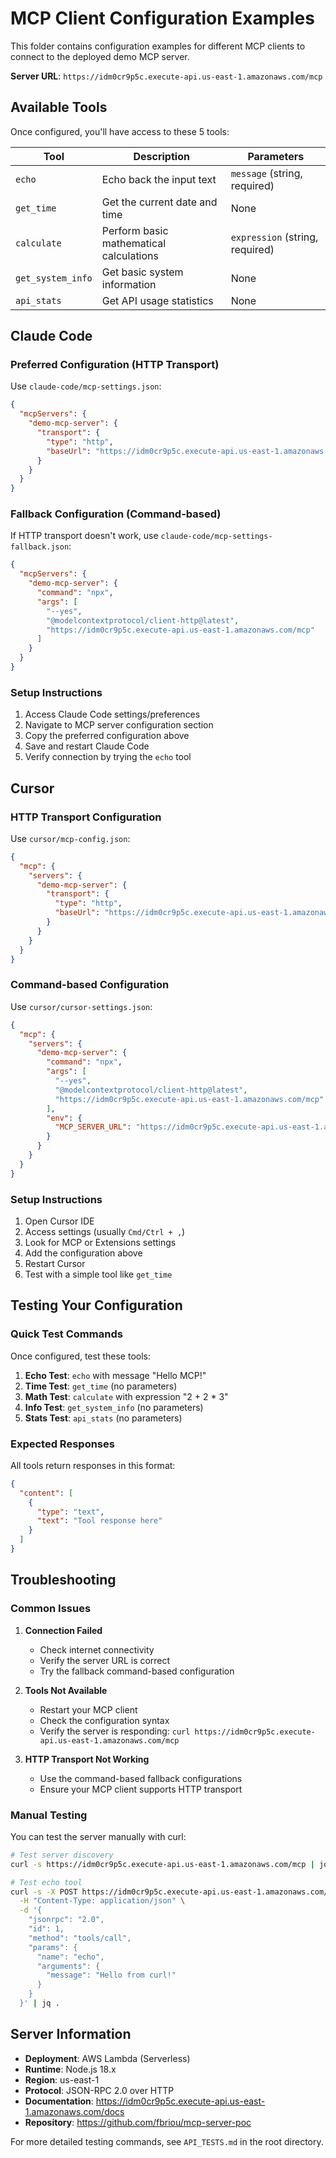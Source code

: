 # MCP Client Configuration Examples

This folder contains configuration examples for different MCP clients to connect to the deployed demo MCP server.

**Server URL**: `https://idm0cr9p5c.execute-api.us-east-1.amazonaws.com/mcp`

## Available Tools

Once configured, you'll have access to these 5 tools:

| Tool | Description | Parameters |
|------|-------------|------------|
| `echo` | Echo back the input text | `message` (string, required) |
| `get_time` | Get the current date and time | None |
| `calculate` | Perform basic mathematical calculations | `expression` (string, required) |
| `get_system_info` | Get basic system information | None |
| `api_stats` | Get API usage statistics | None |

## Claude Code

### Preferred Configuration (HTTP Transport)

Use `claude-code/mcp-settings.json`:

```json
{
  "mcpServers": {
    "demo-mcp-server": {
      "transport": {
        "type": "http",
        "baseUrl": "https://idm0cr9p5c.execute-api.us-east-1.amazonaws.com/mcp"
      }
    }
  }
}
```

### Fallback Configuration (Command-based)

If HTTP transport doesn't work, use `claude-code/mcp-settings-fallback.json`:

```json
{
  "mcpServers": {
    "demo-mcp-server": {
      "command": "npx",
      "args": [
        "--yes",
        "@modelcontextprotocol/client-http@latest",
        "https://idm0cr9p5c.execute-api.us-east-1.amazonaws.com/mcp"
      ]
    }
  }
}
```

### Setup Instructions

1. Access Claude Code settings/preferences
2. Navigate to MCP server configuration section
3. Copy the preferred configuration above
4. Save and restart Claude Code
5. Verify connection by trying the `echo` tool

## Cursor

### HTTP Transport Configuration

Use `cursor/mcp-config.json`:

```json
{
  "mcp": {
    "servers": {
      "demo-mcp-server": {
        "transport": {
          "type": "http",
          "baseUrl": "https://idm0cr9p5c.execute-api.us-east-1.amazonaws.com/mcp"
        }
      }
    }
  }
}
```

### Command-based Configuration

Use `cursor/cursor-settings.json`:

```json
{
  "mcp": {
    "servers": {
      "demo-mcp-server": {
        "command": "npx",
        "args": [
          "--yes",
          "@modelcontextprotocol/client-http@latest",
          "https://idm0cr9p5c.execute-api.us-east-1.amazonaws.com/mcp"
        ],
        "env": {
          "MCP_SERVER_URL": "https://idm0cr9p5c.execute-api.us-east-1.amazonaws.com/mcp"
        }
      }
    }
  }
}
```

### Setup Instructions

1. Open Cursor IDE
2. Access settings (usually `Cmd/Ctrl + ,`)
3. Look for MCP or Extensions settings
4. Add the configuration above
5. Restart Cursor
6. Test with a simple tool like `get_time`

## Testing Your Configuration

### Quick Test Commands

Once configured, test these tools:

1. **Echo Test**: `echo` with message "Hello MCP!"
2. **Time Test**: `get_time` (no parameters)
3. **Math Test**: `calculate` with expression "2 + 2 * 3"
4. **Info Test**: `get_system_info` (no parameters)
5. **Stats Test**: `api_stats` (no parameters)

### Expected Responses

All tools return responses in this format:
```json
{
  "content": [
    {
      "type": "text",
      "text": "Tool response here"
    }
  ]
}
```

## Troubleshooting

### Common Issues

1. **Connection Failed**
   - Check internet connectivity
   - Verify the server URL is correct
   - Try the fallback command-based configuration

2. **Tools Not Available**
   - Restart your MCP client
   - Check the configuration syntax
   - Verify the server is responding: `curl https://idm0cr9p5c.execute-api.us-east-1.amazonaws.com/mcp`

3. **HTTP Transport Not Working**
   - Use the command-based fallback configurations
   - Ensure your MCP client supports HTTP transport

### Manual Testing

You can test the server manually with curl:

```bash
# Test server discovery
curl -s https://idm0cr9p5c.execute-api.us-east-1.amazonaws.com/mcp | jq .

# Test echo tool
curl -s -X POST https://idm0cr9p5c.execute-api.us-east-1.amazonaws.com/mcp \
  -H "Content-Type: application/json" \
  -d '{
    "jsonrpc": "2.0",
    "id": 1,
    "method": "tools/call",
    "params": {
      "name": "echo",
      "arguments": {
        "message": "Hello from curl!"
      }
    }
  }' | jq .
```

## Server Information

- **Deployment**: AWS Lambda (Serverless)
- **Runtime**: Node.js 18.x
- **Region**: us-east-1
- **Protocol**: JSON-RPC 2.0 over HTTP
- **Documentation**: https://idm0cr9p5c.execute-api.us-east-1.amazonaws.com/docs
- **Repository**: https://github.com/fbriou/mcp-server-poc

For more detailed testing commands, see `API_TESTS.md` in the root directory.